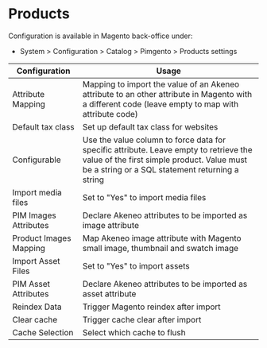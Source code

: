 # Products

Configuration is available in Magento back-office under:
* System > Configuration > Catalog > Pimgento > Products settings

| Configuration          | Usage                                                                                                                                                                                  |
|------------------------|----------------------------------------------------------------------------------------------------------------------------------------------------------------------------------------|
| Attribute Mapping      | Mapping to import the value of an Akeneo attribute to an other attribute in Magento with a different code (leave empty to map with attribute code)                                     |
| Default tax class      | Set up default tax class for websites                                                                                                                                                  |
| Configurable           | Use the value column to force data for specific attribute. Leave empty to retrieve the value of the first simple product. Value must be a string or a SQL statement returning a string |
| Import media files     | Set to "Yes" to import media files                                                                                                                                                     |
| PIM Images Attributes  | Declare Akeneo attributes to be imported as image attribute                                                                                                                            |
| Product Images Mapping | Map Akeneo image attribute with Magento small image, thumbnail and swatch image                                                                                                        |
| Import Asset Files     | Set to "Yes" to import assets                                                                                                                                                          |
| PIM Asset Attributes   | Declare Akeneo attributes to be imported as asset attribute                                                                                                                            |
| Reindex Data           | Trigger Magento reindex after import                                                                                                                                                   |
| Clear cache            | Trigger cache clear after import                                                                                                                                                       |
| Cache Selection        | Select which cache to flush                                                                                                                                                            |